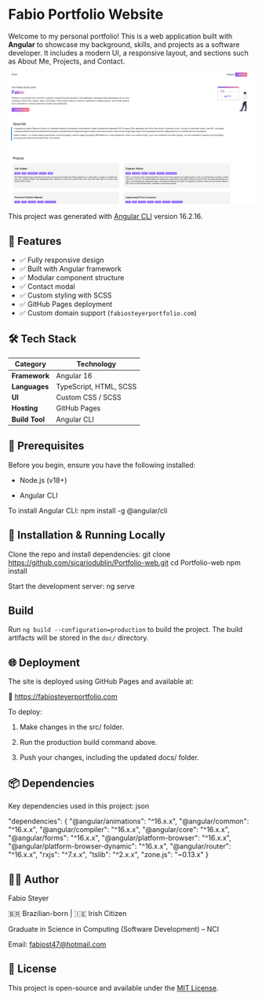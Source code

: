 # Fabio Portfolio Website
Welcome to my personal portfolio! This is a web application built with **Angular** to showcase my background, skills, and projects as a software developer. It includes a modern UI, a responsive layout, and sections such as About Me, Projects, and Contact.

![screenshot](/Portfolio.png)

This project was generated with [Angular CLI](https://github.com/angular/angular-cli) version 16.2.16.

## 🧩 Features

- ✅ Fully responsive design
- ✅ Built with Angular framework
- ✅ Modular component structure
- ✅ Contact modal
- ✅ Custom styling with SCSS
- ✅ GitHub Pages deployment
- ✅ Custom domain support (`fabiosteyerportfolio.com`)

## 🛠️ Tech Stack

| Category      | Technology                    |
|---------------|-------------------------------|
| **Framework** | Angular 16                    |
| **Languages** | TypeScript, HTML, SCSS        |
| **UI**        | Custom CSS / SCSS             |
| **Hosting**   | GitHub Pages                  |
| **Build Tool**| Angular CLI                   |


## 🔧 Prerequisites
Before you begin, ensure you have the following installed:

* Node.js (v18+)

* Angular CLI

To install Angular CLI:
npm install -g @angular/cli

## 🚀 Installation & Running Locally
Clone the repo and install dependencies:
git clone https://github.com/sicariodublin/Portfolio-web.git
cd Portfolio-web
npm install

Start the development server:
ng serve

## Build

Run `ng build --configuration=production` to build the project. The build artifacts will be stored in the `doc/` directory.

## 🌐 Deployment
The site is deployed using GitHub Pages and available at:

📍 https://fabiosteyerportfolio.com

To deploy:

1. Make changes in the src/ folder.

2. Run the production build command above.

3. Push your changes, including the updated docs/ folder.

## 📦 Dependencies
Key dependencies used in this project:
json

"dependencies": {
  "@angular/animations": "^16.x.x",
  "@angular/common": "^16.x.x",
  "@angular/compiler": "^16.x.x",
  "@angular/core": "^16.x.x",
  "@angular/forms": "^16.x.x",
  "@angular/platform-browser": "^16.x.x",
  "@angular/platform-browser-dynamic": "^16.x.x",
  "@angular/router": "^16.x.x",
  "rxjs": "^7.x.x",
  "tslib": "^2.x.x",
  "zone.js": "~0.13.x"
}

## 🧑‍💻 Author
Fabio Steyer

🇧🇷 Brazilian-born | 🇮🇪 Irish Citizen

Graduate in Science in Computing (Software Development) – NCI

Email: fabiost47@hotmail.com

## 📄 License
This project is open-source and available under the [MIT License](License.txt).
